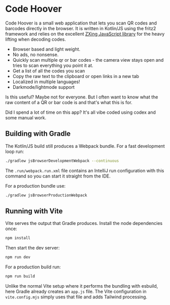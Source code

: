 # Code Hoover

Code Hoover is a small web application that lets you scan QR codes and barcodes directly in the browser. It is written in Kotlin/JS using the fritz2 framework and relies on the excellent [ZXing JavaScript library](https://github.com/zxing-js/library) for the heavy lifting when decoding codes.

- Browser based and light weight.
- No ads, no nonsense.
- Quickly scan multiple qr or bar codes - the camera view stays open and tries to scan everything you point it at.
- Get a list of all the codes you scan
- Copy the raw text to the clipboard or open links in a new tab
- Localized in multiple languages!
- Darkmode/lightmode support

Is this useful? Maybe not for everyone. But I often want to know what the raw content of a QR or bar code is and that's what this is for.

Did I spend a lot of time on this app? It's all vibe coded using codex and some manual work.

## Building with Gradle

The Kotlin/JS build still produces a Webpack bundle. For a fast development loop run:

```bash
./gradlew jsBrowserDevelopmentWebpack --continuous
```

The `.run/webpack.run.xml` file contains an IntelliJ run configuration with this command so you can start it straight from the IDE.

For a production bundle use:

```bash
./gradlew jsBrowserProductionWebpack
```

## Running with Vite

Vite serves the output that Gradle produces. Install the node dependencies once:

```bash
npm install
```

Then start the dev server:

```bash
npm run dev
```

For a production build run:

```bash
npm run build
```

Unlike the normal Vite setup where it performs the bundling with esbuild, here Gradle already creates an `app.js` file. The Vite configuration in `vite.config.mjs` simply uses that file and adds Tailwind processing.

